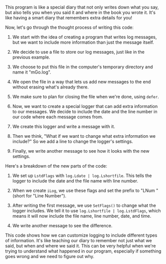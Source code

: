 This program is like a special diary that not only writes down what you say, but also tells you when you said it and where in the book you wrote it. It's like having a smart diary that remembers extra details for you!

Now, let's go through the thought process of writing this code:

1. We start with the idea of creating a program that writes log messages, but we want to include more information than just the message itself.

2. We decide to use a file to store our log messages, just like in the previous example.

3. We choose to put this file in the computer's temporary directory and name it "mGo.log".

4. We open the file in a way that lets us add new messages to the end without erasing what's already there.

5. We make sure to plan for closing the file when we're done, using `defer`.

6. Now, we want to create a special logger that can add extra information to our messages. We decide to include the date and the line number in our code where each message comes from.

7. We create this logger and write a message with it.

8. Then we think, "What if we want to change what extra information we include?" So we add a line to change the logger's settings.

9. Finally, we write another message to see how it looks with the new settings.

Here's a breakdown of the new parts of the code:

1. We set up `LstdFlags` with `log.Ldate | log.Lshortfile`. This tells the logger to include the date and the file name with line number.

2. When we create `iLog`, we use these flags and set the prefix to "LNum " (short for "Line Number").

3. After writing the first message, we use `SetFlags()` to change what the logger includes. We tell it to use `log.Lshortfile | log.LstdFlags`, which means it will now include the file name, line number, date, and time.

4. We write another message to see the difference.

This code shows how we can customize logging to include different types of information. It's like teaching our diary to remember not just what we said, but when and where we said it. This can be very helpful when we're trying to understand what happened in our program, especially if something goes wrong and we need to figure out why.

